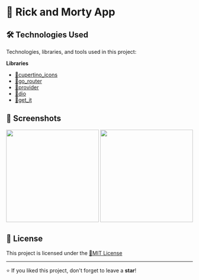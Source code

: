 # 📌 Rick and Morty App

## 🛠 Technologies Used

Technologies, libraries, and tools used in this project:

**Libraries**
- [🔹cupertino_icons](#) 
- [🔹go_router](#)
- [🔹provider](#)
- [🔹dio](#)
- [🔹get_it](#)
   
## 📸 Screenshots

<img src="https://github.com/user-attachments/assets/0ece092e-6a36-478d-8c51-e1882c30d4a7" width="250">
<img src="https://github.com/user-attachments/assets/dcb63d9a-cd86-40cb-8b50-662ab299749c" width="250">


## 📄 License

This project is licensed under the [🔹MIT License](https://github.com/Cyberobo/Download-Manager-File-Converter-App-Final-Project/blob/main/License.txt)

---

⭐ If you liked this project, don't forget to leave a **star**!
